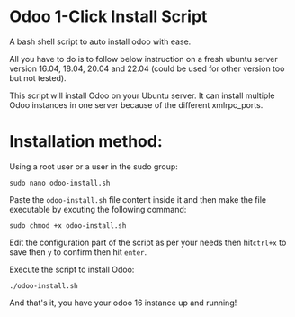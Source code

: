 # Odoo 1-Click Install Script

A bash shell script to auto install odoo with ease.

All you have to do is to follow below instruction on a fresh ubuntu server version 16.04, 18.04, 20.04 and 22.04 (could be used for other version too but not tested).

This script will install Odoo on your Ubuntu server. It can install multiple Odoo instances in one server because of the different xmlrpc_ports.

# Installation method:

Using a root user or a user in the sudo group:

```
sudo nano odoo-install.sh
```

Paste the `odoo-install.sh` file content inside it and then make the file executable by excuting the following command:

```
sudo chmod +x odoo-install.sh
```

Edit the configuration part of the script as per your needs then hit`ctrl+x` to save then `y` to confirm then hit `enter`.

Execute the script to install Odoo:

```
./odoo-install.sh
```

And that's it, you have your odoo 16 instance up and running!
